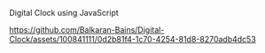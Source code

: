 Digital Clock using JavaScript


https://github.com/Balkaran-Bains/Digital-Clock/assets/100841111/0d2b81f4-1c70-4254-81d8-8270adb4dc53

